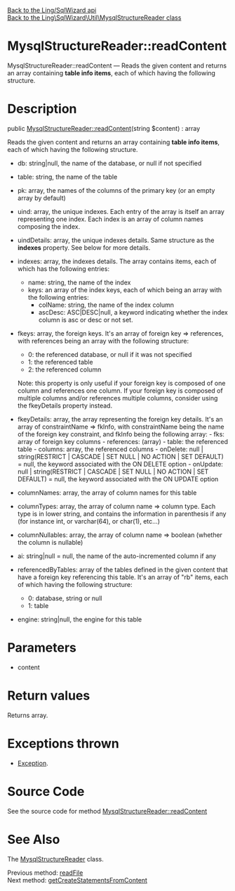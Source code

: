 [Back to the Ling/SqlWizard api](https://github.com/lingtalfi/SqlWizard/blob/master/doc/api/Ling/SqlWizard.md)<br>
[Back to the Ling\SqlWizard\Util\MysqlStructureReader class](https://github.com/lingtalfi/SqlWizard/blob/master/doc/api/Ling/SqlWizard/Util/MysqlStructureReader.md)


MysqlStructureReader::readContent
================



MysqlStructureReader::readContent — Reads the given content and returns an array containing **table info items**, each of which having the following structure.




Description
================


public [MysqlStructureReader::readContent](https://github.com/lingtalfi/SqlWizard/blob/master/doc/api/Ling/SqlWizard/Util/MysqlStructureReader/readContent.md)(string $content) : array




Reads the given content and returns an array containing **table info items**, each of which having the following structure.

- db: string|null, the name of the database, or null if not specified
- table: string, the name of the table
- pk: array, the names of the columns of the primary key (or an empty array by default)
- uind: array, the unique indexes. Each entry of the array is itself an array representing one index.
    Each index is an array of column names composing the index.
- uindDetails: array, the unique indexes details. Same structure as the **indexes** property. See below for more details.
- indexes: array, the indexes details. The array contains items, each of which has the following entries:
     - name: string, the name of the index
     - keys: an array of the index keys, each of which being an array with the following entries:
         - colName: string, the name of the index column
         - ascDesc: ASC|DESC|null, a keyword indicating whether the index column is asc or desc or not set.


- fkeys: array, the foreign keys. It's an array of foreign key => references, with references being an array with
    the following structure:
    - 0: the referenced database, or null if it was not specified
    - 1: the referenced table
    - 2: the referenced column

     Note: this property is only useful if your foreign key is composed of one column and references one column.
     If your foreign key is composed of multiple columns and/or references multiple columns, consider using
     the fkeyDetails property instead.


- fkeyDetails: array, the array representing the foreign key details. It's an array of constraintName => fkInfo,
         with constraintName being the name of the foreign key constraint, and fkInfo being the following
         array:
         - fks: array of foreign key columns
         - references: (array)
             - table: the referenced table
             - columns: array, the referenced columns
         - onDelete: null | string(RESTRICT | CASCADE | SET NULL | NO ACTION | SET DEFAULT) = null, the keyword associated with the ON DELETE option
         - onUpdate: null | string(RESTRICT | CASCADE | SET NULL | NO ACTION | SET DEFAULT) = null, the keyword associated with the ON UPDATE option




- columnNames: array, the array of column names for this table
- columnTypes: array, the array of column name => column type. Each type is in lower string, and contains
    the information in parenthesis if any (for instance int, or varchar(64), or char(1), etc...)
- columnNullables: array, the array of column name => boolean (whether the column is nullable)
- ai: string|null = null, the name of the auto-incremented column if any
- referencedByTables: array of the tables defined in the given content that have a foreign key referencing this table.
     It's an array of "rb" items, each of which having the following structure:
     - 0: database, string or null
     - 1: table

- engine: string|null, the engine for this table




Parameters
================


- content

    


Return values
================

Returns array.


Exceptions thrown
================

- [Exception](http://php.net/manual/en/class.exception.php).&nbsp;







Source Code
===========
See the source code for method [MysqlStructureReader::readContent](https://github.com/lingtalfi/SqlWizard/blob/master/Util/MysqlStructureReader.php#L195-L396)


See Also
================

The [MysqlStructureReader](https://github.com/lingtalfi/SqlWizard/blob/master/doc/api/Ling/SqlWizard/Util/MysqlStructureReader.md) class.

Previous method: [readFile](https://github.com/lingtalfi/SqlWizard/blob/master/doc/api/Ling/SqlWizard/Util/MysqlStructureReader/readFile.md)<br>Next method: [getCreateStatementsFromContent](https://github.com/lingtalfi/SqlWizard/blob/master/doc/api/Ling/SqlWizard/Util/MysqlStructureReader/getCreateStatementsFromContent.md)<br>

